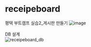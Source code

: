 # receipeboard
평택 부트캠프 실습2_게시판 만들기
![image](https://github.com/miyaey/receipeboard/assets/148731548/2573b41b-5a23-424a-a6f2-11220876f10c)
<br/><br/>
DB 설계
<br/>
![receipeboard_db](https://github.com/miyaey/receipeboard/assets/148731548/98ca61d0-b92a-44cb-9953-76bf36b5c54b)
